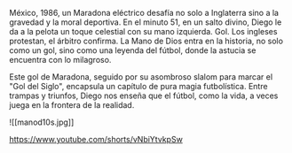 México, 1986, un Maradona eléctrico desafía no solo a Inglaterra sino a la gravedad y la moral deportiva. En el minuto 51, en un salto divino, Diego le da a la pelota un toque celestial con su mano izquierda. Gol. Los ingleses protestan, el árbitro confirma. La Mano de Dios entra en la historia, no solo como un gol, sino como una leyenda del fútbol, donde la astucia se encuentra con lo milagroso.

Este gol de Maradona, seguido por su asombroso slalom para marcar el "Gol del Siglo", encapsula un capítulo de pura magia futbolística. Entre trampas y triunfos, Diego nos enseña que el fútbol, como la vida, a veces juega en la frontera de la realidad.

![[manod10s.jpg]]

https://www.youtube.com/shorts/vNbiYtvkpSw